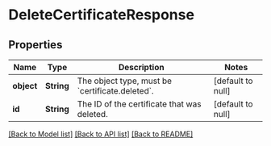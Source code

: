# DeleteCertificateResponse
## Properties

| Name | Type | Description | Notes |
|------------ | ------------- | ------------- | -------------|
| **object** | **String** | The object type, must be &#x60;certificate.deleted&#x60;. | [default to null] |
| **id** | **String** | The ID of the certificate that was deleted. | [default to null] |

[[Back to Model list]](../README.md#documentation-for-models) [[Back to API list]](../README.md#documentation-for-api-endpoints) [[Back to README]](../README.md)

